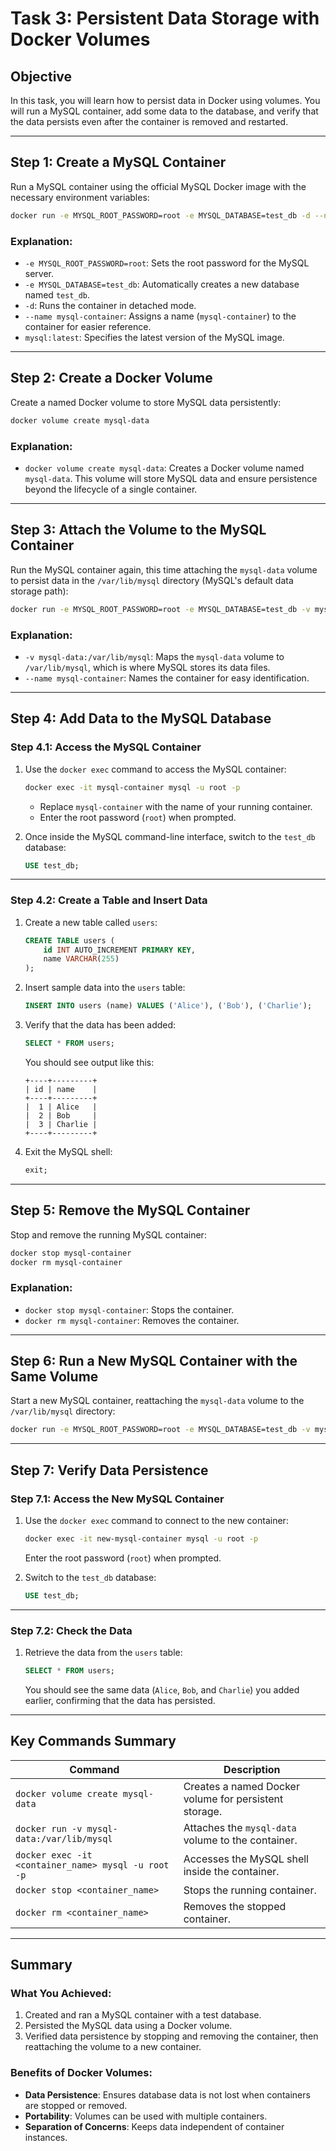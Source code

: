 # Task 3: Persistent Data Storage with Docker Volumes

## Objective
In this task, you will learn how to persist data in Docker using volumes. You will run a MySQL container, add some data to the database, and verify that the data persists even after the container is removed and restarted.

---

## Step 1: Create a MySQL Container

Run a MySQL container using the official MySQL Docker image with the necessary environment variables:

```bash
docker run -e MYSQL_ROOT_PASSWORD=root -e MYSQL_DATABASE=test_db -d --name mysql-container mysql:latest
```

### Explanation:
- `-e MYSQL_ROOT_PASSWORD=root`: Sets the root password for the MySQL server.
- `-e MYSQL_DATABASE=test_db`: Automatically creates a new database named `test_db`.
- `-d`: Runs the container in detached mode.
- `--name mysql-container`: Assigns a name (`mysql-container`) to the container for easier reference.
- `mysql:latest`: Specifies the latest version of the MySQL image.

---

## Step 2: Create a Docker Volume

Create a named Docker volume to store MySQL data persistently:

```bash
docker volume create mysql-data
```

### Explanation:
- `docker volume create mysql-data`: Creates a Docker volume named `mysql-data`. This volume will store MySQL data and ensure persistence beyond the lifecycle of a single container.

---

## Step 3: Attach the Volume to the MySQL Container

Run the MySQL container again, this time attaching the `mysql-data` volume to persist data in the `/var/lib/mysql` directory (MySQL's default data storage path):

```bash
docker run -e MYSQL_ROOT_PASSWORD=root -e MYSQL_DATABASE=test_db -v mysql-data:/var/lib/mysql -d --name mysql-container mysql:latest
```

### Explanation:
- `-v mysql-data:/var/lib/mysql`: Maps the `mysql-data` volume to `/var/lib/mysql`, which is where MySQL stores its data files.
- `--name mysql-container`: Names the container for easy identification.

---

## Step 4: Add Data to the MySQL Database

### Step 4.1: Access the MySQL Container

1. Use the `docker exec` command to access the MySQL container:
   ```bash
   docker exec -it mysql-container mysql -u root -p
   ```
   - Replace `mysql-container` with the name of your running container.
   - Enter the root password (`root`) when prompted.

2. Once inside the MySQL command-line interface, switch to the `test_db` database:
   ```sql
   USE test_db;
   ```

---

### Step 4.2: Create a Table and Insert Data

1. Create a new table called `users`:
   ```sql
   CREATE TABLE users (
       id INT AUTO_INCREMENT PRIMARY KEY,
       name VARCHAR(255)
   );
   ```

2. Insert sample data into the `users` table:
   ```sql
   INSERT INTO users (name) VALUES ('Alice'), ('Bob'), ('Charlie');
   ```

3. Verify that the data has been added:
   ```sql
   SELECT * FROM users;
   ```
   You should see output like this:
   ```
   +----+---------+
   | id | name    |
   +----+---------+
   |  1 | Alice   |
   |  2 | Bob     |
   |  3 | Charlie |
   +----+---------+
   ```

4. Exit the MySQL shell:
   ```sql
   exit;
   ```

---

## Step 5: Remove the MySQL Container

Stop and remove the running MySQL container:

```bash
docker stop mysql-container
docker rm mysql-container
```

### Explanation:
- `docker stop mysql-container`: Stops the container.
- `docker rm mysql-container`: Removes the container.

---

## Step 6: Run a New MySQL Container with the Same Volume

Start a new MySQL container, reattaching the `mysql-data` volume to the `/var/lib/mysql` directory:

```bash
docker run -e MYSQL_ROOT_PASSWORD=root -e MYSQL_DATABASE=test_db -v mysql-data:/var/lib/mysql -d --name new-mysql-container mysql:latest
```

---

## Step 7: Verify Data Persistence

### Step 7.1: Access the New MySQL Container

1. Use the `docker exec` command to connect to the new container:
   ```bash
   docker exec -it new-mysql-container mysql -u root -p
   ```
   Enter the root password (`root`) when prompted.

2. Switch to the `test_db` database:
   ```sql
   USE test_db;
   ```

---

### Step 7.2: Check the Data

1. Retrieve the data from the `users` table:
   ```sql
   SELECT * FROM users;
   ```
   You should see the same data (`Alice`, `Bob`, and `Charlie`) you added earlier, confirming that the data has persisted.

---

## Key Commands Summary

| Command                                          | Description                                      |
|--------------------------------------------------|--------------------------------------------------|
| `docker volume create mysql-data`                | Creates a named Docker volume for persistent storage. |
| `docker run -v mysql-data:/var/lib/mysql`        | Attaches the `mysql-data` volume to the container. |
| `docker exec -it <container_name> mysql -u root -p` | Accesses the MySQL shell inside the container.   |
| `docker stop <container_name>`                   | Stops the running container.                    |
| `docker rm <container_name>`                     | Removes the stopped container.                  |

---

## Summary

### What You Achieved:
1. Created and ran a MySQL container with a test database.
2. Persisted the MySQL data using a Docker volume.
3. Verified data persistence by stopping and removing the container, then reattaching the volume to a new container.

### Benefits of Docker Volumes:
- **Data Persistence**: Ensures database data is not lost when containers are stopped or removed.
- **Portability**: Volumes can be used with multiple containers.
- **Separation of Concerns**: Keeps data independent of container instances.
